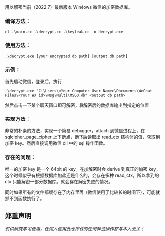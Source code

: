用以解密当前（2022.7）最新版本 Windows 微信的加密数据库。

### 编译方法：

```
cl .\main.cc .\decrypt.cc .\keyleak.cc -o decrypt.exe
```

### 使用方法：

```
.\decrypt.exe [your encrypted db path] [output db path]
```

### 示例：

首先启动微信，登录后，执行
```
.\decrypt.exe "C:\Users\<Your Computer User Name>\Documents\WeChat Files\<Your WX id>\Msg\Multi\MSG0.db" <output db path>
```
然后点击一下某个聊天窗口即可解密，将解密后的数据库输出到指定的位置

### 实现方法：

非常的朴素的方法，实现一个简易 debugger，attach 到微信进程上，在 sqlcipher_page_cipher 上下断点，断下后读取出 read_ctx 结构体的值，获取到加密 key。然后直接调用微信 dll 中的 sql 操作函数。

### 存在的问题：

唯一的加密 key 是一个 64bit 的 key。在加解密时会 derive 到真正的加密 key，这个时候似乎有根据数据库加盐还是什么的，会存在多种 read_ctx，所以拿到的 ctx 只能解密一部分数据库。就会存在解密失败的情况。

同时如果所有的文件都缓存在了内存里面（微信使用了比较长的时间下），可能就抓不到函数执行了。

## 郑重声明

*仅供研究学习使用，任何人使用此仓库做的任何非法操作都与本人无关！*
